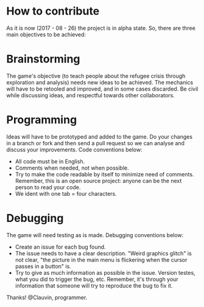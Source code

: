# How to contribute

As it is now (2017 - 08 - 26) the project is in alpha state. So, there are three main objectives to be achieved:

# Brainstorming

The game's objective (to teach people about the refugee crisis through exploration and analysis) needs new ideas to be achieved. The mechanics will have to be retooled and improved, and in some cases discarded. Be civil while discussing ideas, and respectful towards other collaborators.

# Programming

Ideas will have to be prototyped and added to the game. Do your changes in a branch or fork and then send a pull request so we can analyse and discuss your improvements. Code conventions below:

- All code must be in English.
- Comments when needed, not when possible.
- Try to make the code readable by itself to minimize need of comments. Remember, this is an open source project: anyone can be the next person to read your code.
- We ident with one tab = four characters.


# Debugging

The game will need testing as is made. Debugging conventions below:

- Create an issue for each bug found.
- The issue needs to have a clear description. "Weird graphics glitch" is not clear, "the picture in the main menu is flickering when the cursor passes in a button" is.
- Try to give as much information as possible in the issue. Version testes, what you did to trigger the bug, etc. Remember, it's through your information that someone will try to reproduce the bug to fix it.

Thanks!
@Clauvin, programmer.
